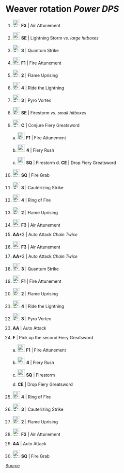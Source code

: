 # Weaver rotation *Power DPS*
1. <img src="https://render.guildwars2.com/file/4857F59020DE3B0950B9C91F3D234A1C1932984A/103048.png" width="24" height="24" alt="Air Attunement" /> **F3** | Air Attunement
2. <img src="https://render.guildwars2.com/file/D0D5D40C079304DB0FFF10051C79A5629EE60501/1424238.png" width="24" height="24" alt="Lightning Storm" />  **SE** | Lightning Storm *vs. large hitboxes*
3. <img src="https://render.guildwars2.com/file/0D4D42EF67E9EB0B4A0304CF39901661ED087BE5/1770371.png" width="24" height="24" alt="Quantum Strike" />  **3** | Quantum Strike
4. <img src="https://render.guildwars2.com/file/1C91E9C799469ACC6EAF1ACD4B0AD8ACAB0C69A2/103035.png" width="24" height="24" alt="Fire Attunement" /> **F1** | Fire Attunement
5. <img src="https://render.guildwars2.com/file/C4EF2F0EB22C2D0AEB40F6ADDD80F2A3D4BB0B7B/1770369.png" width="24" height="24" alt="Flame Uprising" /> **2** | Flame Uprising
6. <img src="https://render.guildwars2.com/file/23066340DF3C6E4F06A1B105479809E1647FF5D6/103332.png" width="24" height="24" alt="Ride the Lightning" /> **4** | Ride the Lightning
7. <img src="https://render.guildwars2.com/file/04720B7D45462D026116FBE03B931730AE45F319/1770376.png" width="24" height="24" alt="Pyro Vortex" />  **3** | Pyro Vortex
8. <img src="https://render.guildwars2.com/file/72030C6DDD3A36ACEC0A39FF03299271CB2FE433/1424240.png" width="24" height="24" alt="Firestorm" /> **SE** | Firestorm *vs. small hitboxes*
9. <img src="https://render.guildwars2.com/file/EEDA0B1847077DE93DBB0575D44BE0615FBCE728/103328.png" width="24" height="24" alt="Conjure Fiery Greatsword" /> **C** | Conjure Fiery Greatsword

    a. <img src="https://render.guildwars2.com/file/1C91E9C799469ACC6EAF1ACD4B0AD8ACAB0C69A2/103035.png" width="24" height="24" alt="Fire Attunement" /> **F1** | Fire Attunement
    
    b. <img src="https://render.guildwars2.com/file/D7051607F7726AE1C3E4B80FE7F316244C075C0F/103329.png" width="24" height="24" alt="" /> **4** | Fiery Rush
    
    c. <img src="https://render.guildwars2.com/file/50A93174F3F9A1042654A7B00F146F31B2FABC09/103333.png" width="24" height="24" alt="" /> **SQ** | Firestorm
    d. **CE** | Drop Fiery Greatsword
10. <img src="https://render.guildwars2.com/file/ED2422E6051855A76214FA9F292525C1359F0B59/103296.png" width="24" height="24" alt="Fire Grab" /> **SQ** | Fire Grab
11. <img src="https://render.guildwars2.com/file/5CF5932ACF2EB9D17BE4DC634BB01EB3CC37070F/1770375.png" width="24" height="24" alt="Cauterizing Strike" />  **3** | Cauterizing Strike
12. <img src="https://render.guildwars2.com/file/CD08FDC23B56EBB19C90B909C65D9EE4D9FFF8C8/103183.png" width="24" height="24" alt="Ring of Fire" /> **4** | Ring of Fire
13. <img src="https://render.guildwars2.com/file/C4EF2F0EB22C2D0AEB40F6ADDD80F2A3D4BB0B7B/1770369.png" width="24" height="24" alt="Flame Uprising" /> **2** | Flame Uprising
14. <img src="https://render.guildwars2.com/file/4857F59020DE3B0950B9C91F3D234A1C1932984A/103048.png" width="24" height="24" alt="Air Attunement" /> **F3** | Air Attunement
15. **AA**\*2 | Auto Attack *Chain Twice*
16. <img src="https://render.guildwars2.com/file/4857F59020DE3B0950B9C91F3D234A1C1932984A/103048.png" width="24" height="24" alt="Air Attunement" /> **F3** | Air Attunement
17. **AA**\*2 | Auto Attack *Chain Twice*
18. <img src="https://render.guildwars2.com/file/0D4D42EF67E9EB0B4A0304CF39901661ED087BE5/1770371.png" width="24" height="24" alt="Quantum Strike" />  **3** | Quantum Strike
19. <img src="https://render.guildwars2.com/file/1C91E9C799469ACC6EAF1ACD4B0AD8ACAB0C69A2/103035.png" width="24" height="24" alt="Fire Attunement" /> **F1** | Fire Attunement
20. <img src="https://render.guildwars2.com/file/C4EF2F0EB22C2D0AEB40F6ADDD80F2A3D4BB0B7B/1770369.png" width="24" height="24" alt="Flame Uprising" /> **2** | Flame Uprising
21. <img src="https://render.guildwars2.com/file/23066340DF3C6E4F06A1B105479809E1647FF5D6/103332.png" width="24" height="24" alt="Ride the Lightning" /> **4** | Ride the Lightning
22. <img src="https://render.guildwars2.com/file/04720B7D45462D026116FBE03B931730AE45F319/1770376.png" width="24" height="24" alt="Pyro Vortex" />  **3** | Pyro Vortex
23. **AA** | Auto Attack
24. **F** | Pick up the second Fiery Greatsword

    a. <img src="https://render.guildwars2.com/file/1C91E9C799469ACC6EAF1ACD4B0AD8ACAB0C69A2/103035.png" width="24" height="24" alt="Fire Attunement" /> **F1** | Fire Attunement
    
    b. <img src="https://render.guildwars2.com/file/D7051607F7726AE1C3E4B80FE7F316244C075C0F/103329.png" width="24" height="24" alt="" /> **4** | Fiery Rush
    
    c. <img src="https://render.guildwars2.com/file/50A93174F3F9A1042654A7B00F146F31B2FABC09/103333.png" width="24" height="24" alt="" /> **SQ** | Firestorm
    
    d. **CE** | Drop Fiery Greatsword
25. <img src="https://render.guildwars2.com/file/CD08FDC23B56EBB19C90B909C65D9EE4D9FFF8C8/103183.png" width="24" height="24" alt="Ring of Fire" /> **4** | Ring of Fire
26. <img src="https://render.guildwars2.com/file/5CF5932ACF2EB9D17BE4DC634BB01EB3CC37070F/1770375.png" width="24" height="24" alt="Cauterizing Strike" />  **3** | Cauterizing Strike
27. <img src="https://render.guildwars2.com/file/C4EF2F0EB22C2D0AEB40F6ADDD80F2A3D4BB0B7B/1770369.png" width="24" height="24" alt="Flame Uprising" /> **2** | Flame Uprising
28. <img src="https://render.guildwars2.com/file/4857F59020DE3B0950B9C91F3D234A1C1932984A/103048.png" width="24" height="24" alt="Air Attunement" /> **F3** | Air Attunement
29. **AA** | Auto Attack
30. <img src="https://render.guildwars2.com/file/ED2422E6051855A76214FA9F292525C1359F0B59/103296.png" width="24" height="24" alt="Fire Grab" /> **SQ** | Fire Grab

[Source](https://metabattle.com/wiki/Build:Weaver_-_Power_DPS)
